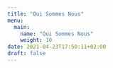 ```yaml
---
title: "Qui Sommes Nous"
menu:
  main:
    name: "Qui Sommes Nous"
    weight: 10
date: 2021-04-23T17:50:11+02:00
draft: false
---
```


